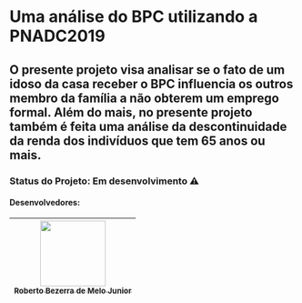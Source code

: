 # Uma análise do BPC utilizando a PNADC2019
## O presente projeto visa analisar se o fato de um idoso da casa receber o BPC influencia os outros membro da família a não obterem um emprego formal. Além do mais, no presente projeto também é feita uma análise da descontinuidade da renda dos indivíduos que tem 65 anos ou mais. 
### Status do Projeto: Em desenvolvimento :warning:
#### Desenvolvedores:
[<img src="https://scontent.fpet4-1.fna.fbcdn.net/v/t1.0-9/89077595_3581220705252886_7791016085909667840_n.jpg?_nc_cat=102&ccb=2&_nc_sid=09cbfe&_nc_ohc=bUBot7dro_UAX9H_P6Y&_nc_ht=scontent.fpet4-1.fna&oh=7dc4feb6cdafa8b29c5f2ab2e0295178&oe=5FCF11E3" width=115 > <br> <sub> Roberto Bezerra de Melo Junior </sub>](https://github.com/robertomelojr) |
| :---: |  
